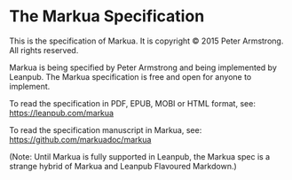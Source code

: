# The Markua Specification

This is the specification of Markua. It is copyright © 2015 Peter Armstrong. All rights reserved.

Markua is being specified by Peter Armstrong and being implemented by Leanpub. The Markua specification is free and open for anyone to implement.

To read the specification in PDF, EPUB, MOBI or HTML format, see:
https://leanpub.com/markua

To read the specification manuscript in Markua, see:
https://github.com/markuadoc/markua

(Note: Until Markua is fully supported in Leanpub, the Markua spec is a strange hybrid of Markua and Leanpub Flavoured Markdown.)